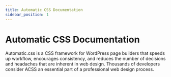 ```yaml
---
title: Automatic CSS Documentation
sidebar_position: 1
---
```


# Automatic CSS Documentation

Automatic.css is a CSS framework for WordPress page builders that speeds up workflow, encourages consistency, and reduces the number of decisions and headaches that are inherent in web design. Thousands of developers consider ACSS an essential part of a professional web design process.
